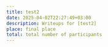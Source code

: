 ```yaml
---
title: test2
date: 2025-04-02T22:27:49+03:00
description: Writeups for [test2]
place: final place
total: total number of participants
---
```

